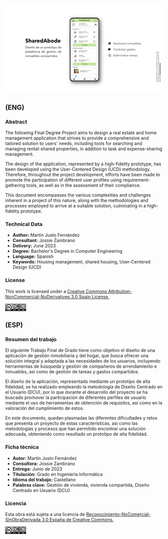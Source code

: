 ![N|Solid](https://github.com/martinsio/SharedAbode/blob/main/Slides/front.png?raw=true)

## (ENG)
### Abstract

The following Final Degree Project aims to design a real estate and home management application that strives to provide a comprehensive and tailored solution to users' needs, including tools for searching and managing rental-shared properties, in addition to task and expense-sharing management.

The design of the application, represented by a high-fidelity prototype, has been developed using the User-Centered Design (UCD) methodology. Therefore, throughout the project development, efforts have been made to promote the participation of different user profiles using requirement-gathering tools, as well as in the assessment of their compliance.

This document encompasses the various complexities and challenges inherent in a project of this nature, along with the methodologies and processes employed to arrive at a suitable solution, culminating in a high-fidelity prototype.

### Technical Data
- **Author:** Martín Justo Fernández
- **Consultant:** Jossie Zambrano
- **Delivery:** June 2023
- **Degree:** Bachelor's Degree in Computer Engineering
- **Language:** Spanish
- **Keywords:** Housing management, shared housing, User-Centered Design (UCD)

### License
This work is licensed under a [Creative Commons Attribution-NonCommercial-NoDerivatives 3.0 Spain License.](https://creativecommons.org/licenses/by-nc-nd/3.0/es/)

![N|Solid](https://github.com/martinsio/SharedAbode/blob/main/Slides/license.png?raw=true)


## (ESP)
### Resumen del trabajo

El siguiente Trabajo Final de Grado tiene como objetivo el diseño de una aplicación de gestión inmobiliaria y del hogar, que busca ofrecer una solución integral y adaptada a las necesidades de los usuarios, incluyendo herramientas de búsqueda y gestión de compañeros de arrendamiento e inmuebles, así como de gestión de tareas y gastos compartidos.

El diseño de la aplicación, representado mediante un prototipo de alta fidelidad, se ha realizado empleando la metodología de Diseño Centrado en el Usuario (DCU), por lo que durante el desarrollo del proyecto se ha buscado promover la participación de diferentes perfiles de usuario mediante el uso de herramientas de obtención de requisitos, así como en la valoración del cumplimiento de estos.

En este documento, quedan plasmadas las diferentes dificultades y retos que presenta un proyecto de estas características, así como las metodologías y procesos que han permitido encontrar una solución adecuada, obteniendo como resultado un prototipo de alta fidelidad.

### Ficha técnica
- **Autor:** Martín Justo Fernández
- **Consultora:** Jossie Zambrano
- **Entrega:** Junio de 2023
- **Titulación:** Grado en Ingeniería Informática
- **Idioma del trabajo:** Castellano
- **Palabras clave:** Gestión de vivienda, vivienda compartida, Diseño Centrado en Usuario (DCU)

### Licencia
Esta obra está sujeta a una licencia de [Reconocimiento-NoComercial-SinObraDerivada 3.0 España de Creative Commons.](https://creativecommons.org/licenses/by-nc-nd/3.0/es/)

![N|Solid](https://github.com/martinsio/SharedAbode/blob/main/Slides/license.png?raw=true)

